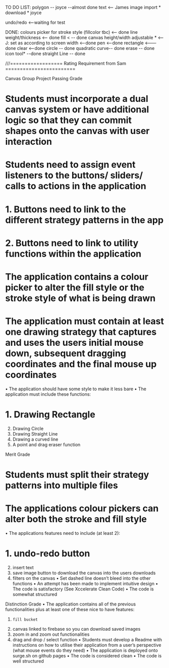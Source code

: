 TO DO LIST:
polygon -- joyce --almost done 
text <-- James
image import *
download * joyce

undo/redo <--waiting for test

DONE:
colours picker for stroke style (fillcolor tbc) <-- done
line weight/thickness  <-- done
fill < -- done
canvas height/width adjustable * <-- J: set as according to screen width <--done
pen <--done
rectangle <--- done
clear <--done
circle -- done
quadratic curve-- done
erase -- done
icon tool* --done
straight Line -- done


///================== Rating Requirement from Sam ========================

Canvas Group Project
Passing Grade
#    Students must incorporate a dual canvas system or have additional logic so that they can commit shapes onto the canvas  with user interaction
#    Students need to assign event listeners to the buttons/ sliders/ calls to actions in the application
# 1.    Buttons need to link to the different strategy patterns in the app
# 2.    Buttons need to link to utility functions within the application
#    The application contains a colour picker to alter the fill style or the stroke style of what is being drawn
#    The application must contain at least one drawing strategy that captures and uses the users initial mouse down, subsequent dragging coordinates and the final mouse up coordinates
•    The application should have some style to make it less bare
•    The application must include these functions:
# 1.    Drawing Rectangle
2.    Drawing Circle
3.    Drawing Straight Line
4.    Drawing a curved line
5.    A point and drag eraser function

Merit Grade
#    Students must split their strategy patterns into multiple files
#    The applications colour pickers can alter both the stroke and fill style
•    The applications features need to include (at least 2):
# 1.    undo-redo button
2.    insert text
3.    save image button to download the canvas into the users downloads
4.    filters on the canvas
•    Set dashed line doesn’t bleed into the other functions
•    An attempt has been made to implement intuitive design
•    The code is satisfactory (See Xccelerate Clean Code)
•    The code is somewhat structured

Distinction Grade
•    The application contains all of the previous functionalities plus at least one of these nice to have features:
1.     fill bucket
2.    canvas linked to firebase so you can download saved images
3.    zoom in and zoom out functionalities
4.    drag and drop / select function
•    Students must develop a Readme with instructions on how to utilise their application from a user’s perspective (what mouse events do they need)
•    The application is deployed onto surge.sh on github pages
•    The code is considered clean
•    The code is well structured
